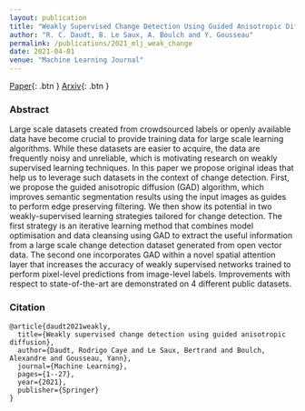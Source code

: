 ```yaml
---
layout: publication
title: "Weakly Supervised Change Detection Using Guided Anisotropic Diffusion"
author: "R. C. Daudt, B. Le Saux, A. Boulch and Y. Gousseau"
permalink: /publications/2021_mlj_weak_change
date: 2021-04-01
venue: "Machine Learning Journal"
---
```


[Paper](https://link.springer.com/article/10.1007/s10994-021-06008-4){: .btn }
[Arxiv](https://arxiv.org/abs/2112.15367){: .btn }

### Abstract

Large scale datasets created from crowdsourced labels or openly available data have become crucial to provide training data for large scale learning algorithms. While these datasets are easier to acquire, the data are frequently noisy and unreliable, which is motivating research on weakly supervised learning techniques. In this paper we propose original ideas that help us to leverage such datasets in the context of change detection. First, we propose the guided anisotropic diffusion (GAD) algorithm, which improves semantic segmentation results using the input images as guides to perform edge preserving filtering. We then show its potential in two weakly-supervised learning strategies tailored for change detection. The first strategy is an iterative learning method that  combines model optimisation and  data cleansing using GAD to extract the useful information from a large scale change detection dataset generated from open vector data. The second one incorporates GAD within a novel spatial attention layer that increases the accuracy of weakly supervised networks trained to perform pixel-level predictions from image-level labels. Improvements with respect to state-of-the-art are demonstrated on 4 different public datasets.

### Citation


```
@article{daudt2021weakly,
  title={Weakly supervised change detection using guided anisotropic diffusion},
  author={Daudt, Rodrigo Caye and Le Saux, Bertrand and Boulch, Alexandre and Gousseau, Yann},
  journal={Machine Learning},
  pages={1--27},
  year={2021},
  publisher={Springer}
}
```